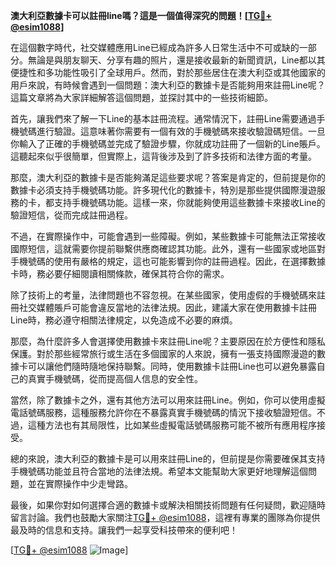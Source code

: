 **澳大利亞數據卡可以註冊line嗎？這是一個值得深究的問題！[[TG💪+ @esim1088](https://t.me/s/esim1088)]**

在這個數字時代，社交媒體應用Line已經成為許多人日常生活中不可或缺的一部分。無論是與朋友聊天、分享有趣的照片，還是接收最新的新聞資訊，Line都以其便捷性和多功能性吸引了全球用戶。然而，對於那些居住在澳大利亞或其他國家的用戶來說，有時候會遇到一個問題：澳大利亞的數據卡是否能夠用來註冊Line呢？這篇文章將為大家詳細解答這個問題，並探討其中的一些技術細節。

首先，讓我們來了解一下Line的基本註冊流程。通常情況下，註冊Line需要通過手機號碼進行驗證。這意味著你需要有一個有效的手機號碼來接收驗證碼短信。一旦你輸入了正確的手機號碼並完成了驗證步驟，你就成功註冊了一個新的Line賬戶。這聽起來似乎很簡單，但實際上，這背後涉及到了許多技術和法律方面的考量。

那麼，澳大利亞的數據卡是否能夠滿足這些要求呢？答案是肯定的，但前提是你的數據卡必須支持手機號碼功能。許多現代化的數據卡，特別是那些提供國際漫遊服務的卡，都支持手機號碼功能。這樣一來，你就能夠使用這些數據卡來接收Line的驗證短信，從而完成註冊過程。

不過，在實際操作中，可能會遇到一些障礙。例如，某些數據卡可能無法正常接收國際短信，這就需要你提前聯繫供應商確認其功能。此外，還有一些國家或地區對手機號碼的使用有嚴格的規定，這也可能影響到你的註冊過程。因此，在選擇數據卡時，務必要仔細閱讀相關條款，確保其符合你的需求。

除了技術上的考量，法律問題也不容忽視。在某些國家，使用虛假的手機號碼來註冊社交媒體賬戶可能會違反當地的法律法規。因此，建議大家在使用數據卡註冊Line時，務必遵守相關法律規定，以免造成不必要的麻煩。

那麼，為什麼許多人會選擇使用數據卡來註冊Line呢？主要原因在於方便性和隱私保護。對於那些經常旅行或生活在多個國家的人來說，擁有一張支持國際漫遊的數據卡可以讓他們隨時隨地保持聯繫。同時，使用數據卡註冊Line也可以避免暴露自己的真實手機號碼，從而提高個人信息的安全性。

當然，除了數據卡之外，還有其他方法可以用來註冊Line。例如，你可以使用虛擬電話號碼服務，這種服務允許你在不暴露真實手機號碼的情況下接收驗證短信。不過，這種方法也有其局限性，比如某些虛擬電話號碼服務可能不被所有應用程序接受。

總的來說，澳大利亞的數據卡是可以用來註冊Line的，但前提是你需要確保其支持手機號碼功能並且符合當地的法律法規。希望本文能幫助大家更好地理解這個問題，並在實際操作中少走彎路。

最後，如果你對如何選擇合適的數據卡或解決相關技術問題有任何疑問，歡迎隨時留言討論。我們也鼓勵大家關注[TG💪+ @esim1088](https://t.me/s/esim1088)，這裡有專業的團隊為你提供最及時的信息和支持。讓我們一起享受科技帶來的便利吧！

[[TG💪+ @esim1088](https://t.me/s/esim1088) ![Image](https://i.postimg.cc/4NQfJmqS/Snipaste-2025-05-13-00-14-12.png)]